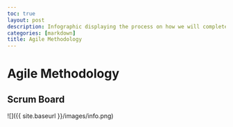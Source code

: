 ```yaml
---
toc: true
layout: post
description: Infographic displaying the process on how we will complete projects
categories: [markdown]
title: Agile Methodology
---
```


# Agile Methodology

## Scrum Board

![]({{ site.baseurl }}/images/info.png)



